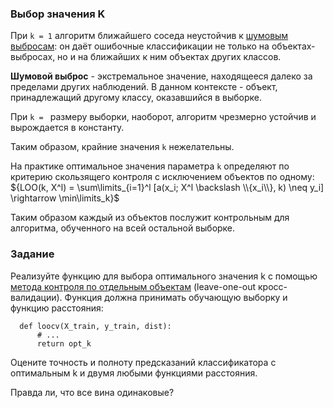 ### Выбор значения K

При `k = 1` алгоритм ближайшего соседа неустойчив к [шумовым выбросам](http://www.machinelearning.ru/wiki/index.php?title=%D0%9C%D0%B5%D1%82%D0%BE%D0%B4_%D0%B1%D0%BB%D0%B8%D0%B6%D0%B0%D0%B9%D1%88%D0%B8%D1%85_%D1%81%D0%BE%D1%81%D0%B5%D0%B4%D0%B5%D0%B9#.D0.9E.D1.82.D1.81.D0.B5.D0.B2_.D1.88.D1.83.D0.BC.D0.B0_.28.D0.B2.D1.8B.D0.B1.D1.80.D0.BE.D1.81.D0.BE.D0.B2.29): он даёт ошибочные классификации не только
на объектах-выбросах, но и на ближайших к ним объектах других классов.

**Шумовой выброс** - экстремальное значение, находящееся далеко за пределами других наблюдений. В данном контексте - объект, принадлежащий другому классу, оказавшийся в выборке.

При `k = ` размеру выборки, наоборот, алгоритм чрезмерно устойчив и вырождается в константу.

Таким образом, крайние значения `k` нежелательны.

На практике оптимальное значения параметра `k` определяют по критерию скользящего контроля с исключением объектов по одному:
${LOO(k, X^l) = \sum\limits_{i=1}^l [a(x_i; X^l \backslash \\{x_i\\}, k) \neq y_i] \rightarrow \min\limits_k}$

Таким образом каждый из объектов послужит контрольным для алгоритма, обученного на всей остальной выборке.
### Задание

Реализуйте функцию для выбора оптимального значения k с помощью [метода контроля по отдельным объектам](http://www.machinelearning.ru/wiki/index.php?title=%D0%A1%D0%BA%D0%BE%D0%BB%D1%8C%D0%B7%D1%8F%D1%89%D0%B8%D0%B9_%D0%BA%D0%BE%D0%BD%D1%82%D1%80%D0%BE%D0%BB%D1%8C#.D0.9A.D0.BE.D0.BD.D1.82.D1.80.D0.BE.D0.BB.D1.8C_.D0.BF.D0.BE_.D0.BE.D1.82.D0.B4.D0.B5.D0.BB.D1.8C.D0.BD.D1.8B.D0.BC_.D0.BE.D0.B1.D1.8A.D0.B5.D0.BA.D1.82.D0.B0.D0.BC_.28leave-one-out_CV.29) 
(leave-one-out кросс-валидации). Функция должна принимать обучающую выборку и функцию расстояния:
      
      def loocv(X_train, y_train, dist):
          # ...
          return opt_k

Оцените точность и полноту предсказаний классификатора с оптимальным k и двумя любыми функциями расстояния.

Правда ли, что все вина одинаковые?
